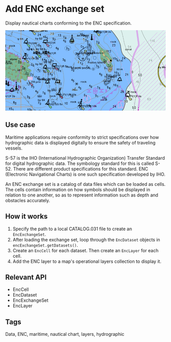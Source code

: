 <h1>Add ENC exchange set</h1>

<p>Display nautical charts conforming to the ENC specification.</p>

<p><img src="AddEncExchangeSet.png"/></p>

<h2>Use case</h2>

<p>Maritime applications require conformity to strict specifications over how hydrographic data is displayed digitally to ensure the safety of traveling vessels.</p>

<p>S-57 is the IHO (International Hydrographic Organization) Transfer Standard for digital hydrographic data. The symbology standard for this is called S-52. There are different product specifications for this standard. ENC (Electronic Navigational Charts) is one such specification developed by IHO.</p>

<p>An ENC exchange set is a catalog of data files which can be loaded as cells. The cells contain information on how symbols should be displayed in relation to one another, so as to represent information such as depth and obstacles accurately.</p>

<h2>How it works</h2>

<ol>
<li>Specify the path to a local CATALOG.031 file to create an <code>EncExchangeSet</code>.</li>

<li>After loading the exchange set, loop through the <code>EncDataset</code> objects in <code>encExchangeSet.getDatasets()</code>.</li>

<li>Create an <code>EncCell</code> for each dataset. Then create an <code>EncLayer</code> for each cell.</li>

<li>Add the ENC layer to a map's operational layers collection to display it.</li>
</ol>

<h2>Relevant API</h2>

<ul>
<li>EncCell</li>

<li>EncDataset</li>

<li>EncExchangeSet</li>

<li>EncLayer</li>
</ul>

<h2>Tags</h2>

<p>Data, ENC, maritime, nautical chart, layers, hydrographic</p>